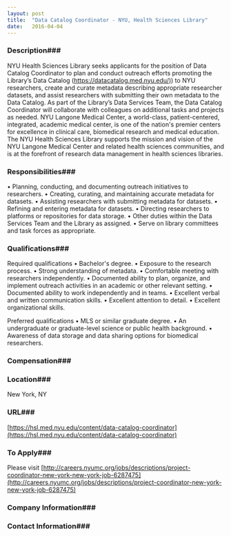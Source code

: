 ```yaml
---
layout: post
title:  "Data Catalog Coordinator - NYU, Health Sciences Library"
date:   2016-04-04
---
```


### Description###

NYU Health Sciences Library seeks applicants for the position of Data Catalog Coordinator to plan and conduct outreach efforts promoting the Library’s Data Catalog ([https://datacatalog.med.nyu.edu/)](https://datacatalog.med.nyu.edu/)) to NYU researchers, create and curate metadata describing appropriate researcher datasets, and assist researchers with submitting their own metadata to the Data Catalog. As part of the Library’s Data Services Team, the Data Catalog Coordinator will collaborate with colleagues on additional tasks and projects as needed.
NYU Langone Medical Center, a world-class, patient-centered, integrated, academic medical center, is one of the nation's premier centers for excellence in clinical care, biomedical research and medical education. The NYU Health Sciences Library supports the mission and vision of the NYU Langone Medical Center and related health sciences communities, and is at the forefront of research data management in health sciences libraries.


### Responsibilities###

• Planning, conducting, and documenting outreach initiatives to researchers.
• Creating, curating, and maintaining accurate metadata for datasets.
• Assisting researchers with submitting metadata for datasets.
• Refining and entering metadata for datasets.
• Directing researchers to platforms or repositories for data storage.
• Other duties within the Data Services Team and the Library as assigned.
• Serve on library committees and task forces as appropriate.


### Qualifications###

Required qualifications
• Bachelor's degree.
• Exposure to the research process.
• Strong understanding of metadata.
• Comfortable meeting with researchers independently.
• Documented ability to plan, organize, and implement outreach activities in an academic or other relevant setting.
• Documented ability to work independently and in teams.
• Excellent verbal and written communication skills.
• Excellent attention to detail.
• Excellent organizational skills.

Preferred qualifications
• MLS or similar graduate degree.
• An undergraduate or graduate-level science or public health background.
• Awareness of data storage and data sharing options for biomedical researchers.


### Compensation###




### Location###

New York, NY


### URL###

[https://hsl.med.nyu.edu/content/data-catalog-coordinator](https://hsl.med.nyu.edu/content/data-catalog-coordinator)

### To Apply###

Please visit [http://careers.nyumc.org/jobs/descriptions/project-coordinator-new-york-new-york-job-6287475](http://careers.nyumc.org/jobs/descriptions/project-coordinator-new-york-new-york-job-6287475)


### Company Information###




### Contact Information###



